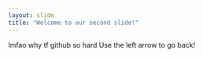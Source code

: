 ```yaml
---
layout: slide
title: "Welcome to our second slide!"
---
```

lmfao why tf github so hard
Use the left arrow to go back!
